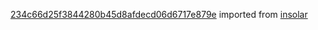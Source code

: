 [234c66d25f3844280b45d8afdecd06d6717e879e](https://github.com/insolar/insolar/commit/234c66d25f3844280b45d8afdecd06d6717e879e) imported from [insolar](https://github.com/insolar/insolar)

